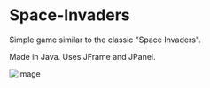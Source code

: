 # Space-Invaders
Simple game similar to the classic "Space Invaders".

Made in Java. Uses JFrame and JPanel.

![image](https://user-images.githubusercontent.com/54403971/220375819-0381fc0c-d1a5-4fdd-8ba7-fd162e36ab51.png)
